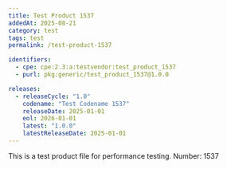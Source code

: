 ```yaml
---
title: Test Product 1537
addedAt: 2025-08-21
category: test
tags: test
permalink: /test-product-1537

identifiers:
  - cpe: cpe:2.3:a:testvendor:test_product_1537
  - purl: pkg:generic/test_product_1537@1.0.0

releases:
  - releaseCycle: "1.0"
    codename: "Test Codename 1537"
    releaseDate: 2025-01-01
    eol: 2026-01-01
    latest: "1.0.0"
    latestReleaseDate: 2025-01-01
---
```


This is a test product file for performance testing. Number: 1537
